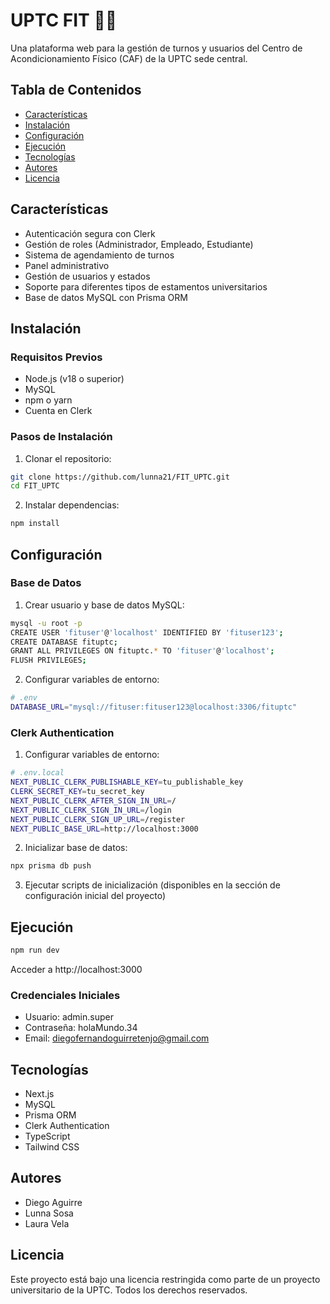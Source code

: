 # UPTC FIT 🏋️‍♂️

Una plataforma web para la gestión de turnos y usuarios del Centro de Acondicionamiento Físico (CAF) de la UPTC sede central.

## Tabla de Contenidos
- [Características](#características)
- [Instalación](#instalación)
- [Configuración](#configuración)
- [Ejecución](#ejecución)
- [Tecnologías](#tecnologías)
- [Autores](#autores)
- [Licencia](#licencia)

## Características

- Autenticación segura con Clerk
- Gestión de roles (Administrador, Empleado, Estudiante)
- Sistema de agendamiento de turnos
- Panel administrativo
- Gestión de usuarios y estados
- Soporte para diferentes tipos de estamentos universitarios
- Base de datos MySQL con Prisma ORM

## Instalación

### Requisitos Previos

- Node.js (v18 o superior)
- MySQL
- npm o yarn
- Cuenta en Clerk

### Pasos de Instalación

1. Clonar el repositorio:
```bash
git clone https://github.com/lunna21/FIT_UPTC.git
cd FIT_UPTC
```

2. Instalar dependencias:
```bash
npm install
```

## Configuración

### Base de Datos

1. Crear usuario y base de datos MySQL:
```bash
mysql -u root -p
CREATE USER 'fituser'@'localhost' IDENTIFIED BY 'fituser123';
CREATE DATABASE fituptc;
GRANT ALL PRIVILEGES ON fituptc.* TO 'fituser'@'localhost';
FLUSH PRIVILEGES;
```

2. Configurar variables de entorno:
```bash
# .env
DATABASE_URL="mysql://fituser:fituser123@localhost:3306/fituptc"
```

### Clerk Authentication

1. Configurar variables de entorno:
```bash
# .env.local
NEXT_PUBLIC_CLERK_PUBLISHABLE_KEY=tu_publishable_key
CLERK_SECRET_KEY=tu_secret_key
NEXT_PUBLIC_CLERK_AFTER_SIGN_IN_URL=/
NEXT_PUBLIC_CLERK_SIGN_IN_URL=/login
NEXT_PUBLIC_CLERK_SIGN_UP_URL=/register
NEXT_PUBLIC_BASE_URL=http://localhost:3000
```

2. Inicializar base de datos:
```bash
npx prisma db push
```

3. Ejecutar scripts de inicialización (disponibles en la sección de configuración inicial del proyecto)

## Ejecución

```bash
npm run dev
```
Acceder a http://localhost:3000

### Credenciales Iniciales
- Usuario: admin.super
- Contraseña: holaMundo.34
- Email: diegofernandoguirretenjo@gmail.com

## Tecnologías

- Next.js
- MySQL
- Prisma ORM
- Clerk Authentication
- TypeScript
- Tailwind CSS

## Autores

- Diego Aguirre
- Lunna Sosa
- Laura Vela

## Licencia

Este proyecto está bajo una licencia restringida como parte de un proyecto universitario de la UPTC. Todos los derechos reservados.